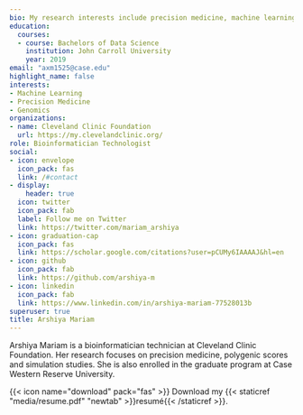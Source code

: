 ```yaml
---
bio: My research interests include precision medicine, machine learning and genomics.
education:
  courses:
  - course: Bachelors of Data Science
    institution: John Carroll University
    year: 2019
email: "axm1525@case.edu"
highlight_name: false
interests:
- Machine Learning
- Precision Medicine
- Genomics
organizations:
- name: Cleveland Clinic Foundation
  url: https://my.clevelandclinic.org/
role: Bioinformatician Technologist
social:
- icon: envelope
  icon_pack: fas
  link: /#contact
- display:
    header: true
  icon: twitter
  icon_pack: fab
  label: Follow me on Twitter
  link: https://twitter.com/mariam_arshiya
- icon: graduation-cap
  icon_pack: fas
  link: https://scholar.google.com/citations?user=pCUMy6IAAAAJ&hl=en
- icon: github
  icon_pack: fab
  link: https://github.com/arshiya-m
- icon: linkedin
  icon_pack: fab
  link: https://www.linkedin.com/in/arshiya-mariam-77528013b
superuser: true
title: Arshiya Mariam
---
```


Arshiya Mariam is a bioinformatician technician at Cleveland Clinic Foundation. Her research focuses on precision medicine, polygenic scores and simulation studies. She is also enrolled in the graduate program at Case Western Reserve University. 

{{< icon name="download" pack="fas" >}} Download my {{< staticref "media/resume.pdf" "newtab" >}}resumé{{< /staticref >}}.
